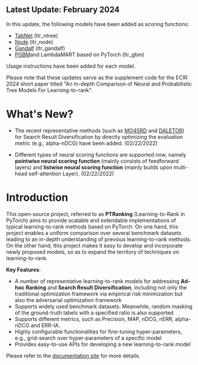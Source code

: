 ## Latest Update: February 2024

In this update, the following models have been added as scoring functions:

- [TabNet](https://arxiv.org/abs/1908.07442) (ltr_ntree)
- [Node](https://arxiv.org/abs/1909.06312) (ltr_node)
- [Gandalf](https://arxiv.org/abs/2207.08548) (ltr_gandalf)
- [PGBM](https://arxiv.org/abs/2106.01682)and LambdaMART based on PyTorch (ltr_gbm)

Usage instructions have been added for each model.

Please note that these updates serve as the supplement code for the ECIR 2024 short paper titled "An In-depth Comparison of Neural and Probabilistic Tree Models For Learning-to-rank".



# What's New?

- The recent representative methods (such as [MO4SRD](https://wildltr.github.io/ptranking/) and [DALETOR](https://dl.acm.org/doi/abs/10.1145/3442381.3449831)) for Search Result Diversification by directly optimizing the evaluation metric (e.g., alpha-nDCG) have been added. (02/22/2022)

- Different types of neural scoring functions are supported now, namely **pointwise neural scoring function** (mainly consists of feedforward layers) and **listwise neural scoring function** (mainly builds upon multi-head self-attention Layer). (02/22/2022)


# Introduction

This open-source project, referred to as **PTRanking** (Learning-to-Rank in PyTorch) aims to provide scalable and extendable implementations of typical learning-to-rank methods based on PyTorch. On one hand, this project enables a uniform comparison over several benchmark datasets leading to an in-depth understanding of previous learning-to-rank methods. On the other hand, this project makes it easy to develop and incorporate newly proposed models, so as to expand the territory of techniques on learning-to-rank.

**Key Features**:

- A number of representative learning-to-rank models for addressing **Ad-hoc Ranking** and **Search Result Diversification**, including not only the traditional optimization framework via empirical risk minimization but also the adversarial optimization framework
- Supports widely used benchmark datasets. Meanwhile, random masking of the ground-truth labels with a specified ratio is also supported
- Supports different metrics, such as Precision, MAP, nDCG, nERR, alpha-nDCG and ERR-IA.
- Highly configurable functionalities for fine-tuning hyper-parameters, e.g., grid-search over hyper-parameters of a specific model
- Provides easy-to-use APIs for developing a new learning-to-rank model

Please refer to the [documentation site](https://wildltr.github.io/ptranking/) for more details.
